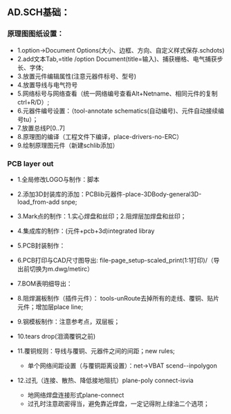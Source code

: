 ## AD.SCH基础：  
### 原理图图纸设置：  
  - 1.option->Document Options(大小、边框、方向、自定义样式保存.schdots)  
  - 2.add文本Tab,=title /option Document(title=输入)、捕获栅格、电气捕获步长、字体;  
  - 3.放置元件编辑属性(注意元器件标号、型号)   
  - 4.放置导线与电气符号  
  - 5.网络标号与网络查看（统一网络编号查看Alt+Netname、相同元件的复制ctrl+R/D）;    
  - 6.元器件编号设置：（tool-annotate schematics(自动编号)、元件自动接续编号tu）； 
  - 7.放置总线P[0..7]  
  - 8.原理图的编译（工程文件下编译，place-drivers-no-ERC）  
  - 9.绘制原理图元件（新建schlib添加）  
  
### PCB layer out  
  - 1.全局修改LOGO与制作：脚本  
  - 2.添加3D封装库的添加：PCBlib元器件-place-3DBody-general3D-load_from-add snpe;    
  - 3.Mark点的制作：1.实心焊盘和丝印；2.阻焊层加焊盘和丝印；  
  
  - 4.集成库的制作：(元件+pcb+3d)integrated libray    
  - 5.PCB封装制作：  
  - 6.PCB打印与CAD尺寸图导出: file-page_setup-scaled_print(1:1打印)/（导出前切换为m.dwg/metirc）  
  - 7.BOM表明细导出：  
  - 8.阻焊漏板制作（插件元件）： tools-unRoute去掉所有的走线、覆铜、贴片元件；增加层place line;  
  - 9.钢模板制作：注意参考点，双层板；  
  
  - 10.tears drop(泪滴覆铜之前)    
  - 11.覆铜规则：导线与覆铜、元器件之间的间距；new rules;    
    - 单个网络间距设置（与覆铜距离设置）：net->VBAT scend--inpolygon    
  - 12.过孔（连接、散热、降低接地阻抗）plane-poly connect-isvia  
    - 地网络焊盘连接形式plane-connect    
    - 过孔时注意疏密得当，避免靠近焊盘，一定记得附上绿油二个选项；  

